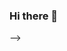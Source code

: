 ### Hi there 👋

<!--
**thabonzimande/ThaboNzimande** is a ✨ _special_ ✨ repository because its `README.md` (this file) appears on your GitHub profile.
# - 👋 Hi, I am @ThaboNzimande#
# - 👀 I am a Data Scientist/Analyst.
- 👀I am currently working on various projects to grow my Data Analytics skills
- 🌱 I am open to Entry Level Data Analyst/Scientist Role and I am in search of Data Analyst jobs either in finance sector or any other industry
- 💞️ I am looking to work and collaborate with business owners, tech companies and even individuals. 
- 📫 How to reach me: [LinkedIn](https://www.linkedin.com/in/thubelihle-nzimande-6527a2245/)
- My skills include;
 - Analytical Programming
 - Data Visualisation
 - Machine Learning
 - Model Deployment
- ⭐ Fun fact: I love learning new things and I enjoy challenges because it make me think critically.
--->
-->
